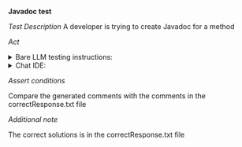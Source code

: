 **Javadoc test**

*Test Description*
A developer is trying to create Javadoc for a method

*Act*

<details>
<summary>Bare LLM testing instructions:</summary>

- Open the prompt.txt file
- Copy a question located in the prompt.txt file to the chat window
- Submit the question
- Open the project code-explanation/javacode-comments/java
- Open the FileProcessor class
- Change the processCsvToJson method implementation to the suggested implementation

</details>

<details>
<summary>Chat IDE:</summary>

- Open the project code-explanation/javacode-comments/java
- Open the FileProcessor file
- Highlight the FileProcessor file
- Type in the chat window:

```
Add Javadoc comments to the processCsvToJson method explaining each line of code what it does
```

- Change the processCsvToJson method implementation to the suggested implementation

</details>

*Assert conditions*

Compare the generated comments with the comments in the correctResponse.txt file

*Additional note*

The correct solutions is in the correctResponse.txt file